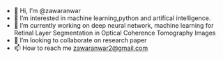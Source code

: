 - 👋 Hi, I’m @zawaranwar
- 👀 I’m interested in machine learning,python and artifical intelligence.
- 🌱 I’m currently working on  deep neural network, machine learning for Retinal Layer Segmentation in Optical Coherence Tomography Images
- 💞️ I’m looking to collaborate on research paper
- 📫 How to reach me zawaranwar2@gmail.com

<!---
zawaranwar1/zawaranwar1 is a ✨ special ✨ repository because its `README.md` (this file) appears on your GitHub profile.
You can click the Preview link to take a look at your changes.
--->
